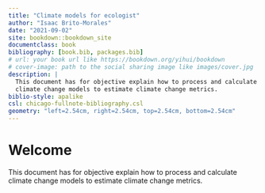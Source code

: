 ```yaml
--- 
title: "Climate models for ecologist"
author: "Isaac Brito-Morales"
date: "2021-09-02"
site: bookdown::bookdown_site
documentclass: book
bibliography: [book.bib, packages.bib]
# url: your book url like https://bookdown.org/yihui/bookdown
# cover-image: path to the social sharing image like images/cover.jpg
description: |
  This document has for objective explain how to process and calculate 
  climate change models to estimate climate change metrics.
biblio-style: apalike
csl: chicago-fullnote-bibliography.csl
geometry: "left=2.54cm, right=2.54cm, top=2.54cm, bottom=2.54cm"
---
```


# Welcome

This document has for objective explain how to process and calculate climate change models to estimate climate change metrics.
